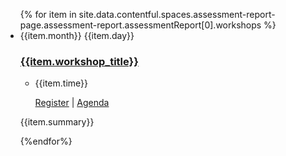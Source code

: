 <div class="grid-row grid-gap">
  <div class="tablet:grid-col-6">
    <ul class="usa-collection">
    {% for item in site.data.contentful.spaces.assessment-report-page.assessment-report.assessmentReport[0].workshops %}
        <li class="usa-collection__item">
            <div class="usa-collection__calendar-date">
                <time datetime="{{item.workshop_date}}">
                <span class="usa-collection__calendar-date-month">{{item.month}}</span>
                <span class="usa-collection__calendar-date-day">{{item.day}}</span>
                </time>
            </div>
            <div class="usa-collection__body">
                <h3 class="usa-collection__heading">
                <a
                class="usa-link"
                href="">
                {{item.workshop_title}}
                </a>
                </h3>
                <ul class="usa-collection__meta" aria-label="More information">
                <li class="usa-collection__meta-item">
                    <p><time datetime="2020-01-11T12:00:00+01:00">{{item.time}}</time></p>
                    <a href="{{item.registration_link}}">Register</a>
                    <span> | </span>
                    <a href="{{item.agenda_pdf_attachment}}">Agenda</a>
                </li>
                </ul>
                <p class="usa-collection__description">
                {{item.summary}}
                </p>
            </div>
        </li>
    {%endfor%}
    </ul>
  </div>
</div>